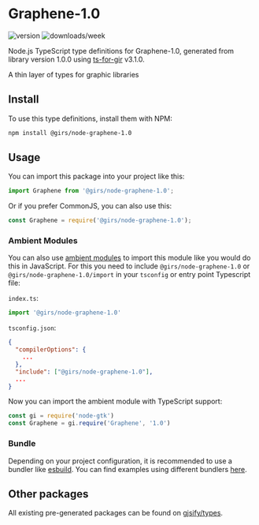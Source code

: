 
# Graphene-1.0

![version](https://img.shields.io/npm/v/@girs/node-graphene-1.0)
![downloads/week](https://img.shields.io/npm/dw/@girs/node-graphene-1.0)


Node.js TypeScript type definitions for Graphene-1.0, generated from library version 1.0.0 using [ts-for-gir](https://github.com/gjsify/ts-for-gir) v3.1.0.

A thin layer of types for graphic libraries

## Install

To use this type definitions, install them with NPM:
```bash
npm install @girs/node-graphene-1.0
```

## Usage

You can import this package into your project like this:
```ts
import Graphene from '@girs/node-graphene-1.0';
```

Or if you prefer CommonJS, you can also use this:
```ts
const Graphene = require('@girs/node-graphene-1.0');
```

### Ambient Modules

You can also use [ambient modules](https://github.com/gjsify/ts-for-gir/tree/main/packages/cli#ambient-modules) to import this module like you would do this in JavaScript.
For this you need to include `@girs/node-graphene-1.0` or `@girs/node-graphene-1.0/import` in your `tsconfig` or entry point Typescript file:

`index.ts`:
```ts
import '@girs/node-graphene-1.0'
```

`tsconfig.json`:
```json
{
  "compilerOptions": {
    ...
  },
  "include": ["@girs/node-graphene-1.0"],
  ...
}
```

Now you can import the ambient module with TypeScript support: 

```ts
const gi = require('node-gtk')
const Graphene = gi.require('Graphene', '1.0')
```


### Bundle

Depending on your project configuration, it is recommended to use a bundler like [esbuild](https://esbuild.github.io/). You can find examples using different bundlers [here](https://github.com/gjsify/ts-for-gir/tree/main/examples).

## Other packages

All existing pre-generated packages can be found on [gjsify/types](https://github.com/gjsify/types).

